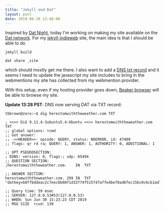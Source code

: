 ```yaml
---
title: "Jekyll and Dat"
layout: post
date: 2019-06-30 13:40:00
---
```

Inspired by [Dat Night](https://datnight.org/), today I'm working on making my site available on the [Dat network](https://dat.foundation/).  For my [jekyll-indieweb](https://github.com/miklb/jekyll-indieweb) site, the main idea is that I should be able to do

```jekyll build```

```dat share _site```

which should mostly get me there.  I also want to add a [DNS txt record](https://beakerbrowser.com/docs/guides/use-a-domain-name-with-dat#dat-dns-txt-records) and it seems I need to update the javascript my site includes to bring in the webmentions my site has collected from my webmention provider.

With this setup, even if my hosting provider goes down, [Beaker browser](https://beakerbrowser.com/) will be able to browse my site.

**Update 13:28 PST**: DNS now serving DAT via TXT record:

	tbbrown@zero:~$ dig herestomwiththeweather.com TXT

	; <<>> DiG 9.11.4-3ubuntu5.4-Ubuntu <<>> herestomwiththeweather.com TXT
	;; global options: +cmd
	;; Got answer:
	;; ->>HEADER<<- opcode: QUERY, status: NOERROR, id: 47409
	;; flags: qr rd ra; QUERY: 1, ANSWER: 1, AUTHORITY: 0, ADDITIONAL: 1

	;; OPT PSEUDOSECTION:
	; EDNS: version: 0, flags:; udp: 65494
	;; QUESTION SECTION:
	;herestomwiththeweather.com.	IN	TXT

	;; ANSWER SECTION:
	herestomwiththeweather.com. 299	IN	TXT	"datkey=b8ffbddeac2c7eec8b60f1d33774f515f47affe4bef0ad6fec15bc0c6cb1ad78"

	;; Query time: 59 msec
	;; SERVER: 127.0.0.53#53(127.0.0.53)
	;; WHEN: Sun Jun 30 15:23:23 CDT 2019
	;; MSG SIZE  rcvd: 139

